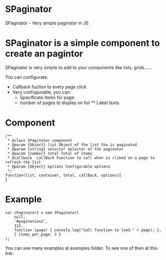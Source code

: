 SPaginator
==========

SPaginator - Very simple paginator in JS

# SPaginator is a simple component to create an pagintor

SPaginator is very simple to add to your components like lists, grids......

You can configurate:

* Callback fuction to every page click
* Very confugurable, you can:
	* Specificate items for page
	* number of pages to display on list
** Label texts

# Component

```
/**
 * @class SPaginator component
 * @param {Object} list Object of the list tha is paginated
 * @param {string} selector Selector of the paginator 
 * @param {number} total Total of items
 * @callback  callBack Function to call when is cliked on a page to refresh the list
 * @param {Object} options Configurable options
 */
function(list, container, total, callBack, options){
}
```

# Example

```
var cPaginator2 = new SPaginator(
    null,
    '#pagination2',
    112,
    function (page) { console.log("Call function to load " + page); },
    { items_per_page: 3 }
);
```


You can see many examples at examples folder.
To see one of then at this link: 